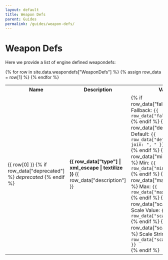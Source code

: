```yaml
---
layout: default
title: Weapon Defs
parent: Guides
permalink: /guides/weapon-defs/
---
```


# Weapon Defs

Here we provide a list of engine defined weapondefs:

<table>
  <tr>
    <th>Name</th>
    <th>Description</th>
    <th>Values</th>
  </tr>
  {% for row in site.data.weapondefs["WeaponDefs"] %}
    {% assign row_data = row[1] %}
    <tr>
      <td>
        <a name="{{ row[0] }}">{{ row[0] }}</a>
        {% if row_data["deprecated"] %} <em>deprecated</em> {% endif %}
      </td>
      <td>
        <b>{{ row_data["type"] | xml_escape | textilize }}</b> {{ row_data["description"] }}
      </td>
      <td>
        {% if row_data["fallbackName"] %} Fallback: <code>{{ row_data["fallbackName"] }}</code> <br> {% endif %}
        {% if row_data["defaultValue"] %} Default: <code>{{ row_data["defaultValue"] | join: ", " }}</code> <br> {% endif %}
        {% if row_data["minimumValue"] %} Min: <code>{{ row_data["minimumValue"] }}</code> <br> {% endif %}
        {% if row_data["maximumValue"] %} Max: <code>{{ row_data["maximumValue"] }}</code> <br> {% endif %}
        {% if row_data["scaleValue"] %} Scale Value: <code>{{ row_data["scaleValue"] }}</code> <br> {% endif %}
        {% if row_data["scaleValueString"] %} Scale String: <code>{{ row_data["scaleValueString"] }}</code> <br> {% endif %}
      </td>
    </tr>
  {% endfor %}
</table>
